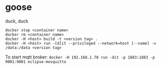 # goose
duck, duck

```
docker stop <container name>
docker rm <container name>
docker -H <host> build -t <version tag> .
docker -H <host> run -[d]it --privileged --network=host [--name] -v /data:/data <version tag>
```
To start mqtt broker:
`docker -H 192.168.1.70 run -dit -p 1883:1883 -p 9001:9001 eclipse-mosquitto`
